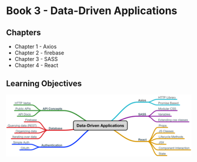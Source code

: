 # Book 3 - Data-Driven Applications

## Chapters
* Chapter 1 - Axios
* Chapter 2 - firebase
* Chapter 3 - SASS
* Chapter 4 - React


## Learning Objectives
![data-driven-apps](./images/data_driven_applications.png)